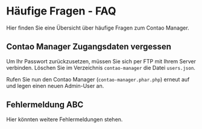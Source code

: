 # Häufige Fragen - FAQ

Hier finden Sie eine Übersicht über häufige Fragen zum Contao Manager.

## Contao Manager Zugangsdaten vergessen
Um Ihr Passwort zurückzusetzen, müssen Sie sich per FTP mit Ihrem Server verbinden.
Löschen Sie im Verzeichnis `contao-manager` die Datei `users.json`.

Rufen Sie nun den Contao Manager (`contao-manager.phar.php`) erneut auf und legen einen neuen Admin-User an.

## Fehlermeldung ABC
Hier könnten weitere Fehlermeldungen stehen.
